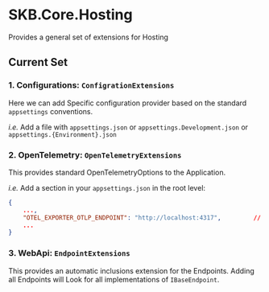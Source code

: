 # SKB.Core.Hosting

Provides a general set of extensions for Hosting

## Current Set
### 1. Configurations: ``ConfigrationExtensions``
Here we can add Specific configuration provider based on the standard ``appsettings`` conventions.

*i.e.*
Add a file with ``appsettings.json`` or ``appsettings.Development.json`` or ``appsettings.{Environment}.json``

### 2. OpenTelemetry: ``OpenTelemetryExtensions``
This provides standard OpenTelemetryOptions to the Application.

*i.e.*
Add a section in your ``appsettings.json`` in the root level:
````json
{
	...,
	"OTEL_EXPORTER_OTLP_ENDPOINT": "http://localhost:4317",			// Example OTEL Collector Endpoint
	...
}
````

### 3. WebApi: ``EndpointExtensions``
This provides an automatic inclusions extension for the Endpoints. Adding all Endpoints will Look for
all implementations of ``IBaseEndpoint``.

